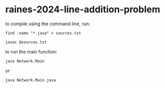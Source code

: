 # raines-2024-line-addition-problem

to compile using the command line, run:


`find -name "*.java" > sources.txt`

`javac @sources.txt`


to run the main function:

`java Network.Main`

or 

`java Network.Main.java`
